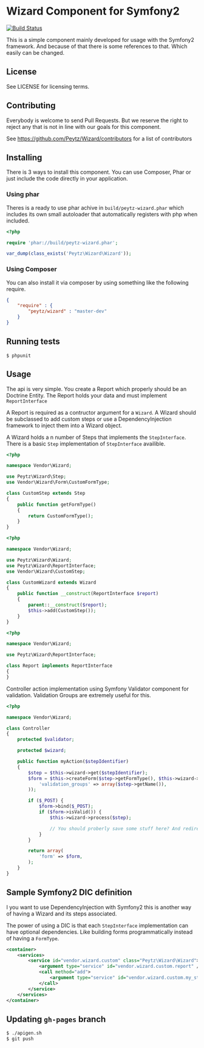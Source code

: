 Wizard Component for Symfony2
=============================

[![Build Status](https://secure.travis-ci.org/Peytz/Wizard.png?branch=master)](http://travis-ci.org/Peytz/Wizard)

This is a simple component mainly developed for usage with the Symfony2 framework. And because
of that there is some references to that. Which easily can be changed.

License
-------

See LICENSE for licensing terms.

Contributing
------------

Everybody is welcome to send Pull Requests. But we reserve the right to reject any that is not
in line with our goals for this component.

See https://github.com/Peytz/Wizard/contributors for a list of contributors

Installing
----------

There is 3 ways to install this component. You can use Composer, Phar or just include the code directly in your
application.

### Using phar

Theres is a ready to use phar achive in `build/peytz-wizard.phar` which includes its own small autoloader that automatically
registers with php when included.

``` php
<?php

require 'phar://build/peytz-wizard.phar';

var_dump(class_exists('Peytz\Wizard\Wizard'));
```

### Using Composer

You can also install it via composer by using something like the following require.

``` json
{
    "require" : {
        "peytz/wizard" : "master-dev"
    }
}
```

Running tests
-------------

``` shell
$ phpunit
```

Usage
-----

The api is very simple. You create a Report which properly should be an Doctrine Entity. The Report
holds your data and must implement `ReportInterface`

A Report is required as a contructor argument for a `Wizard`. A Wizard should be subclassed to add
custom steps or use a DependencyInjection framework to inject them into a Wizard object.

A Wizard holds a n number of Steps that implements the `StepInterface`. There is a basic `Step`
implementation of `StepInterface` availible.

``` php
<?php

namespace Vendor\Wizard;

use Peytz\Wizard\Step;
use Vendor\Wizard\Form\CustomFormType;

class CustomStep extends Step
{
    public function getFormType()
    {
        return CustomFormType();
    }
}
```

``` php
<?php

namespace Vendor\Wizard;

use Peytz\Wizard\Wizard;
use Peytz\Wizard\ReportInterface;
use Vendor\Wizard\CustomStep;

class CustomWizard extends Wizard
{
    public function __construct(ReportInterface $report)
    {
        parent::__construct($report);
        $this->add(CustomStep());
    }
}
```

``` php
<?php

namespace Vendor\Wizard;

use Peytz\Wizard\ReportInterface;

class Report implements ReportInterface
{
}
```

Controller action implementation using Symfony Validator component for validation. Validation Groups
are extremely useful for this.

``` php
<?php

namespace Vendor\Wizard;

class Controller
{
    protected $validator;

    protected $wizard;

    public function myAction($stepIdentifier)
    {
        $step = $this->wizard->get($stepIdentifier);
        $form = $this->createForm($step->getFormType(), $this->wizard->getReport(), array(
            'validation_groups' => array($step->getName()),
        ));

        if ($_POST) {
            $form->bind($_POST);
            if ($form->isValid()) {
                $this->wizard->process($step);

                // You should proberly save some stuff here? And redirect
            }
        }

        return array(
            'form' => $form,
        );
    }
}
```

Sample Symfony2 DIC definition
------------------------------

I you want to use DependencyInjection with Symfony2 this is another way of having a Wizard and its steps associated.

The power of using a DIC is that each `StepInterface` implementation can have optional dependencies. Like building forms
programmatically instead of having a `FormType`.

``` xml
<container>
    <services>
        <service id="vendor.wizard.custom" class="Peytz\Wizard\Wizard">
            <argument type="service" id="vendor.wizard.custom.report" />
            <call method="add">
                <argument type="service" id="vendor.wizard.custom.my_step" />
            </call>
        </service>
    </services>
</container>
```

Updating `gh-pages` branch
--------------------------

``` bash
$ ./apigen.sh
$ git push
```

